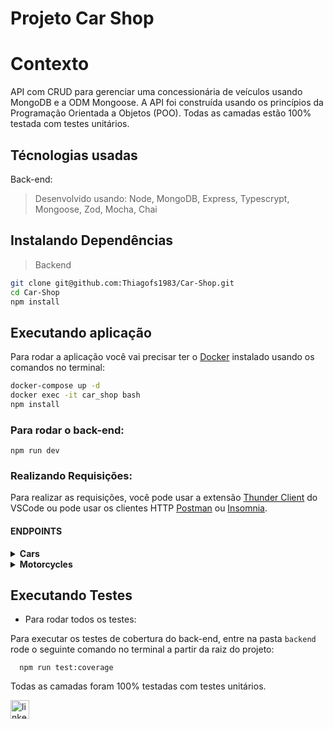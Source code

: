 # Projeto Car Shop

# Contexto
 API com CRUD para gerenciar uma concessionária de veículos usando MongoDB e a ODM Mongoose. A API foi construída usando os princípios da Programação Orientada a Objetos (POO). Todas as camadas estão 100% testada com testes unitários.

## Técnologias usadas

Back-end:
> Desenvolvido usando: Node, MongoDB, Express, Typescrypt, Mongoose, Zod, Mocha, Chai


## Instalando Dependências

> Backend
```bash
git clone git@github.com:Thiagofs1983/Car-Shop.git
cd Car-Shop 
npm install
``` 

## Executando aplicação

Para rodar a aplicação você vai precisar ter o [Docker](https://docs.docker.com/engine/install/ubuntu/) instalado usando os comandos no terminal:
```bash
docker-compose up -d
docker exec -it car_shop bash
npm install
```

### Para rodar o back-end:

```
npm run dev
```

### Realizando Requisições:

Para realizar as requisições, você pode usar a extensão [Thunder Client](https://www.thunderclient.com/) do VSCode ou pode usar os clientes HTTP [Postman](https://www.postman.com/) ou [Insomnia](https://insomnia.rest/).

#### ENDPOINTS

<details>
  <summary><strong> Cars </strong></summary></br>
  
  - Para realizar fazer o CRUD na coleção Cars, utilize os métodos e URLs abaixo:

| Método | Funcionalidade | URL |
|---|---|---|
| `POST` | Cadastra um novo carro | http://localhost:3001/cars |
| `PUT` | Atualiza o carro indentificado pelo id informado na URL | http://localhost:3001/cars/4edd40c86762e0fb12000003 |

  Utilize também um json na aba `Body` da requisição no seguinte formato:
  ```
  {
  "model": "Ferrari Maranello",
  "year": 1963,
  "color": "red",
  "buyValue": 3500000,
  "seatsQty": 1,
  "doorsQty": 2
}
```
*OBS.: Para fazer a atualização o `ID` informado na URL deve ser válido. Abaixo a orientação de como buscar os carros cadastrados no banco de dados. Caso não haja nenhum, você pode cadastrar um novo carro usando o método `POST` acima usando o JSON no `body` da requisição*

| Método | Funcionalidade | URL |
|---|---|---|
| `GET` | Retorna todos os carros cadastrados no BD | http://localhost:3001/cars |
| `GET` | Retorna o carro indentificado pelo id informado na URL | http://localhost:3001/cars/4edd40c86762e0fb12000003 |
| `DELETE` | Apaga o carro indentificado pelo id informado na URL | http://localhost:3001/cars/4edd40c86762e0fb12000003 |

</details>

<details>
  <summary><strong> Motorcycles </strong></summary></br>
  
  - Para realizar fazer o CRUD na coleção Cars, utilize os métodos e URLs abaixo:

| Método | Funcionalidade | URL |
|---|---|---|
| `POST` | Cadastra uma nova moto | http://localhost:3001/motorcycles |
| `PUT` | Atualiza a moto indentificada pelo id informado na URL | http://localhost:3001/motorcycles/4edd40c86762e0fb12000003 |

  Utilize também um json na aba `Body` da requisição no seguinte formato:
  ```
  {
  "model": "Honda CG Titan 125",
  "year": 1963,
  "color": "red",
  "buyValue": 3500,
  "category": "Street",
  "engineCapacity": 125
}
```
*OBS.: Para fazer a atualização o `ID` informado na URL deve ser válido. Abaixo a orientação de como buscar as motos cadastradas no banco de dados. Caso não haja nenhuma, você pode cadastrar uma nova moto usando o método `POST` acima usando o JSON no `body` da requisição*

| Método | Funcionalidade | URL |
|---|---|---|
| `GET` | Retorna todas as motos cadastradas no BD | http://localhost:3001/motorcycles |
| `GET` | Retorna a moto indentificada pelo id informado na URL | http://localhost:3001/motorcycles/4edd40c86762e0fb12000003 |
| `DELETE` | Apaga a moto indentificado pelo id informado na URL | http://localhost:3001/motorcycles/4edd40c86762e0fb12000003 |

</details>

## Executando Testes

* Para rodar todos os testes:

Para executar os testes de cobertura do back-end, entre na pasta `backend` rode o seguinte comando no terminal a partir da raiz do projeto:

```
  npm run test:coverage
```

Todas as camadas foram 100% testadas com testes unitários.

[<img src="https://img.shields.io/badge/LinkedIn-0077B5?style=for-the-badge&logo=linkedin&logoColor=white" alt="linkedin" height='30'>](https://www.linkedin.com/in/fsthiago/)
